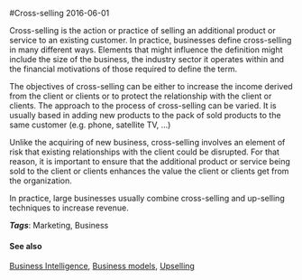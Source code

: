 
#Cross-selling
2016-06-01

Cross-selling is the action or practice of selling an additional product or service to an existing customer. In practice, businesses define cross-selling in many different ways. Elements that might influence the definition might include the size of the business, the industry sector it operates within and the financial motivations of those required to define the term.

The objectives of cross-selling can be either to increase the income derived from the client or clients or to protect the relationship with the client or clients. The approach to the process of cross-selling can be varied. It is usually based in adding new products to the pack of sold products to the same customer (e.g. phone, satellite TV, ...)

Unlike the acquiring of new business, cross-selling involves an element of risk that existing relationships with the client could be disrupted. For that reason, it is important to ensure that the additional product or service being sold to the client or clients enhances the value the client or clients get from the organization.

In practice, large businesses usually combine cross-selling and up-selling techniques to increase revenue.

***Tags***: Marketing, Business

#### See also
[Business Intelligence](/business_intelligence), [Business models](/business_models), [Upselling](/upselling)

